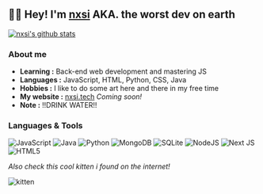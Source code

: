 👨‍💻 Hey! I'm [nxsi](https://www.nxsi.tech/) AKA. the worst dev on earth
----------------------------------------------------------


[![nxsi's github stats](https://github-readme-stats.vercel.app/api?username=n-xsi&count_private=true&show_icons=true&theme=radical)](https://github.com/n-xsi)


### About me

-  **Learning :** Back-end web development and mastering JS
-  **Languages :** JavaScript, HTML, Python, CSS, Java
-  **Hobbies :** I like to do some art here and there in my free time
-  **My website :** [nxsi.tech](https://www.nxsi.tech/) *Coming soon!*
-  **Note :** !!DRINK WATER!! 

### Languages & Tools


![JavaScript](https://img.shields.io/badge/javascript-%23323330.svg?style=for-the-badge&logo=javascript&logoColor=%23F7DF1E)
![Java](https://img.shields.io/badge/java-%23ED8B00.svg?style=for-the-badge&logo=java&logoColor=white)
![Python](https://img.shields.io/badge/python-3670A0?style=for-the-badge&logo=python&logoColor=ffdd54)
![MongoDB](https://img.shields.io/badge/MongoDB-%234ea94b.svg?style=for-the-badge&logo=mongodb&logoColor=white)
![SQLite](https://img.shields.io/badge/sqlite-%2307405e.svg?style=for-the-badge&logo=sqlite&logoColor=white)
![NodeJS](https://img.shields.io/badge/node.js-6DA55F?style=for-the-badge&logo=node.js&logoColor=white)
![Next JS](https://img.shields.io/badge/Next-black?style=for-the-badge&logo=next.js&logoColor=white)
![HTML5](https://img.shields.io/badge/html5-%23E34F26.svg?style=for-the-badge&logo=html5&logoColor=white)


<em>Also check this cool kitten i found on the internet!</em>

![kitten](https://i.kym-cdn.com/photos/images/original/001/852/504/cc1)

